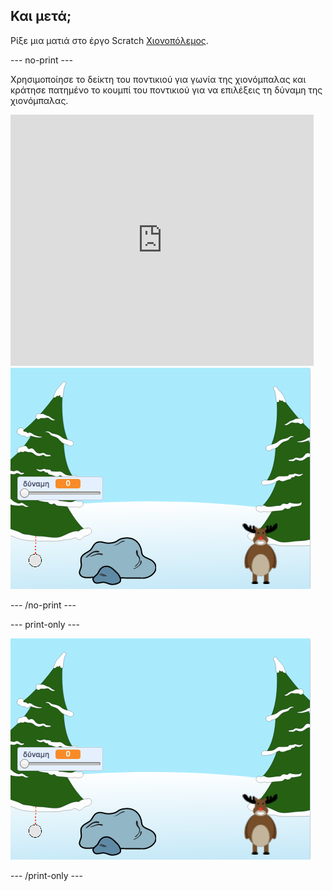 ## Και μετά;

Ρίξε μια ματιά στο έργο Scratch [Χιονοπόλεμος](https://projects.raspberrypi.org/en/projects/snowball-fight).

--- no-print ---

Χρησιμοποίησε το δείκτη του ποντικιού για γωνία της χιονόμπαλας και κράτησε πατημένο το κουμπί του ποντικιού για να επιλέξεις τη δύναμη της χιονόμπαλας.

<div class="scratch-preview">
  <iframe allowtransparency="true" width="485" height="402" src="https://scratch.mit.edu/projects/embed/302159331/?autostart=true" frameborder="0" scrolling="no"></iframe>
  <img src="images/snow-final.png">
</div>

--- /no-print ---

--- print-only ---

![ολοκληρωμένο έργο](images/snow-final.png)

--- /print-only ---
